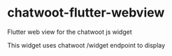 # chatwoot-flutter-webview
Flutter web view for the chatwoot js widget

This widget uses chatwoot /widget endpoint to display